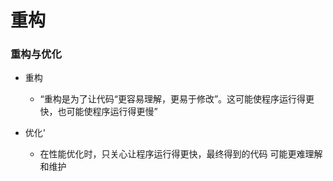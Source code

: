 # 重构

### 重构与优化

- 重构
    - “重构是为了让代码“更容易理解，更易于修改”。这可能使程序运行得更快，也可能使程序运行得更慢”

- 优化'
    - 在性能优化时，只关心让程序运行得更快，最终得到的代码
    可能更难理解和维护
